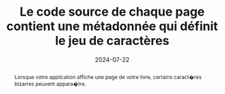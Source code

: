 ---
title: Le code source de chaque page contient une métadonnée qui définit le jeu de caractères
abstract: Lorsque votre application affiche une page de votre livre, certains caract�res bizarres peuvent appara�tre.
categories: 
    - "Structure et code"
agrege: O4225-E070
opquast: '4 225'
indiceebook: '70'
description: "Règle n°70"
before: "069"
weight: "070"
after: "071"
actif: '1'
layout: rules
date: 2024-07-22
tags: 
    - "Lisibilité"
objectif: 
    - "Permettre un affichage correct des textes dans les pages"
Meo: 
    - "Intégrer une balise de métadonnées spécifiant le jeu de caractères dans chaque entête de page."
Controle: 
    - "Vérifier le code source de la page HTML de l'epub&nbsp;: Il faut que la balise meta avec l'attribut charset soit définit et se situe dans la balise head de la page HTML"
epubcheck: true
ace: false
humancheck: false
ReadiumGoToolkit: 
Source: 
    - "Opquast"
Referentiel: 
    - "[HTML5 Specification](https://html.spec.whatwg.org/)"
    - "[Extensible Markup Language (XML)](https://www.w3.org/TR/xml/)"
steps: 
    - "Production numérique"
---